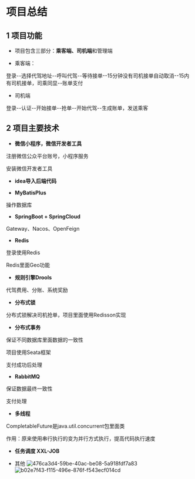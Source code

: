 # 项目总结

## 1 项目功能

* 项目包含三部分：**乘客端、司机端**和管理端

* 乘客端：

登录--选择代驾地址--呼叫代驾--等待接单--15分钟没有司机接单自动取消--15内有司机接单，司乘同显--账单支付

* 司机端

登录--认证--开始接单--抢单--开始代驾--生成账单，发送乘客



## 2 项目主要技术

* **微信小程序，微信开发者工具**

注册微信公众平台账号，小程序服务

安装微信开发者工具



* **idea导入后端代码**



* **MyBatisPlus**

操作数据库



* **SpringBoot + SpringCloud**

Gateway、Nacos、OpenFeign



* **Redis**

登录使用Redis

Redis里面Geo功能



* **规则引擎Drools**

代驾费用、分账、系统奖励



* **分布式锁**

分布式锁解决司机抢单，项目里面使用Redisson实现



* **分布式事务**

保证不同数据库里面数据的一致性

项目使用Seata框架

支付成功后处理



* **RabbitMQ**

保证数据最终一致性

支付处理



* **多线程**

CompletableFuture是java.util.concurrent包里面类

作用：原来使用串行执行的变为并行方式执行，提高代码执行速度



* **任务调度 XXL-JOB**



* 其他
![476ca3d4-59be-40ac-be08-5a918fdf7a83](https://github.com/user-attachments/assets/7e6f9402-9bcb-49af-b73b-de07b7250fde)
![b02e7f43-f115-496e-876f-f543ecf014cd](https://github.com/user-attachments/assets/8fc9d523-7867-41a8-b1c4-4466f10a5a0e)







